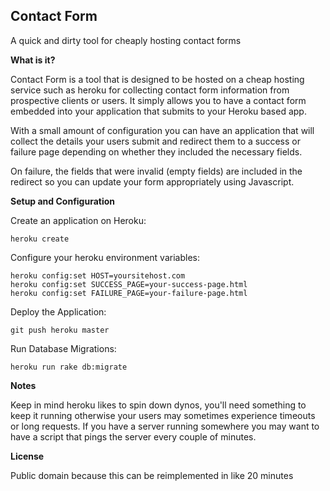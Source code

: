 ## Contact Form

A quick and dirty tool for cheaply hosting contact forms

**What is it?**

Contact Form is a tool that is designed to be hosted on a cheap
hosting service such as heroku for collecting contact form information
from prospective clients or users. It simply allows you to have a contact
form embedded into your application that submits to your Heroku based
app.

With a small amount of configuration you can have an application that will
collect the details your users submit and redirect them to a success or
failure page depending on whether they included the necessary fields.

On failure, the fields that were invalid (empty fields) are included in the
redirect so you can update your form appropriately using Javascript.

**Setup and Configuration**

Create an application on Heroku:

`heroku create`

Configure your heroku environment variables:

```
heroku config:set HOST=yoursitehost.com
heroku config:set SUCCESS_PAGE=your-success-page.html
heroku config:set FAILURE_PAGE=your-failure-page.html
```

Deploy the Application:

`git push heroku master`

Run Database Migrations:

`heroku run rake db:migrate`

**Notes**

Keep in mind heroku likes to spin down dynos, you'll need something to keep it running otherwise your
users may sometimes experience timeouts or long requests. If you have a server running somewhere you
may want to have a script that pings the server every couple of minutes.

**License**

Public domain because this can be reimplemented in like 20 minutes
